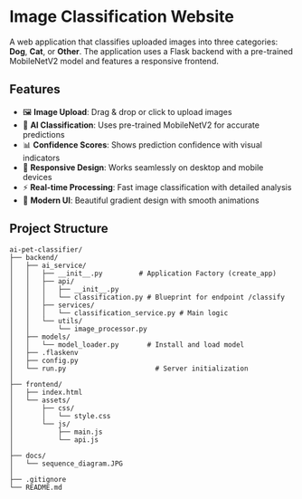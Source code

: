 # Image Classification Website

A web application that classifies uploaded images into three categories: **Dog**, **Cat**, or **Other**. The application uses a Flask backend with a pre-trained MobileNetV2 model and features a responsive frontend.

## Features

- 🖼️ **Image Upload**: Drag & drop or click to upload images
- 🤖 **AI Classification**: Uses pre-trained MobileNetV2 for accurate predictions
- 📊 **Confidence Scores**: Shows prediction confidence with visual indicators
- 📱 **Responsive Design**: Works seamlessly on desktop and mobile devices
- ⚡ **Real-time Processing**: Fast image classification with detailed analysis
- 🎨 **Modern UI**: Beautiful gradient design with smooth animations

## Project Structure

```
ai-pet-classifier/
├── backend/
│   ├── ai_service/
│   │   ├── __init__.py         # Application Factory (create_app)
│   │   ├── api/
│   │   │   ├── __init__.py
│   │   │   └── classification.py # Blueprint for endpoint /classify
│   │   ├── services/
│   │   │   └── classification_service.py # Main logic
│   │   └── utils/
│   │       └── image_processor.py
│   ├── models/
│   │   └── model_loader.py       # Install and load model
│   ├── .flaskenv
│   ├── config.py
│   └── run.py                      # Server initialization
│
├── frontend/
│   ├── index.html
│   └── assets/
│       ├── css/
│       │   └── style.css
│       └── js/
│           ├── main.js
│           └── api.js
│
├── docs/
│   └── sequence_diagram.JPG
│
├── .gitignore
└── README.md
```
